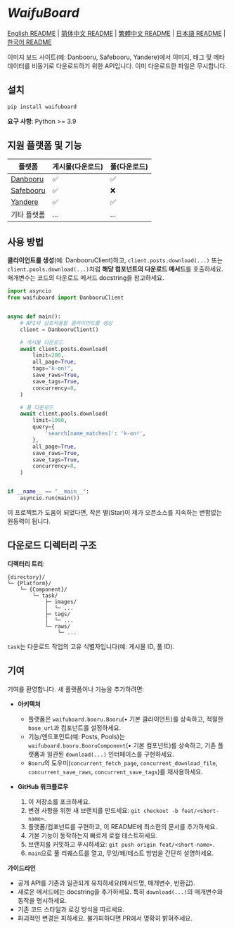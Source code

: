 # ***WaifuBoard***

[English README](https://github.com/2513502304/WaifuBoard/blob/main/README.md) | [简体中文 README](https://github.com/2513502304/WaifuBoard/blob/main/README.zh-CN.md) | [繁體中文 README](https://github.com/2513502304/WaifuBoard/blob/main/README.zh-TW.md) | [日本語 README](https://github.com/2513502304/WaifuBoard/blob/main/README.ja-JP.md) | [한국어 README](https://github.com/2513502304/WaifuBoard/blob/main/README.ko-KR.md)

이미지 보드 사이트(예: Danbooru, Safebooru, Yandere)에서 이미지, 태그 및 메타데이터를 비동기로 다운로드하기 위한 API입니다. 이미 다운로드한 파일은 무시합니다.

## **설치**

```bash
pip install waifuboard
```

**요구 사항**: Python >= 3.9

## **지원 플랫폼 및 기능**

| 플랫폼                                   | 게시물(다운로드) | 풀(다운로드) |
| --------------------------------------- | ---------------- | ------------ |
| [Danbooru](https://danbooru.donmai.us/) | ✅                | ✅            |
| [Safebooru](https://safebooru.org/)     | ✅                | ❌            |
| [Yandere](https://yande.re/post)        | ✅                | ✅            |
| 기타 플랫폼                              | ...              | ...          |

## **사용 방법**

**클라이언트를 생성**(예: DanbooruClient)하고, `client.posts.download(...)` 또는 `client.pools.download(...)`처럼 **해당 컴포넌트의 다운로드 메서드**를 호출하세요. 매개변수는 코드의 다운로드 메서드 docstring을 참고하세요.

```python
import asyncio
from waifuboard import DanbooruClient


async def main():
	# API와 상호작용할 클라이언트를 생성
	client = DanbooruClient()

	# 게시물 다운로드
	await client.posts.download(
		limit=200,
		all_page=True,
		tags="k-on!",
		save_raws=True,
		save_tags=True,
		concurrency=8,
	)

	# 풀 다운로드
	await client.pools.download(
		limit=1000,
		query={
			'search[name_matches]': 'k-on!',
		},
		all_page=True,
		save_raws=True,
		save_tags=True,
		concurrency=8,
	)


if __name__ == "__main__":
	asyncio.run(main())
```

이 프로젝트가 도움이 되었다면, 작은 별(Star)이 제가 오픈소스를 지속하는 변함없는 원동력이 됩니다.

## **다운로드 디렉터리 구조**

**디렉터리 트리**:

```
{directory}/
└─ {Platform}/
	└─ {Component}/
		└─ task/
			├─ images/
			│  └─ ...
			├─ tags/
			│  └─ ...
			└─ raws/
				└─ ...
```

`task`는 다운로드 작업의 고유 식별자입니다(예: 게시물 ID, 풀 ID).

## **기여**

기여를 환영합니다. 새 플랫폼이나 기능을 추가하려면:

- **아키텍처**
	- 플랫폼은 `waifuboard.booru.Booru`(• 기본 클라이언트)를 상속하고, 적절한 `base_url`과 컴포넌트를 설정하세요.
	- 기능/엔드포인트(예: Posts, Pools)는 `waifuboard.booru.BooruComponent`(• 기본 컴포넌트)를 상속하고, 기존 플랫폼과 일관된 `download(...)` 인터페이스를 구현하세요.
	- `Booru`의 도우미(`concurrent_fetch_page`, `concurrent_download_file`, `concurrent_save_raws`, `concurrent_save_tags`)를 재사용하세요.

- **GitHub 워크플로우**
	1. 이 저장소를 포크하세요.
	2. 변경 사항을 위한 새 브랜치를 만드세요: `git checkout -b feat/<short-name>`.
	3. 플랫폼/컴포넌트를 구현하고, 이 README에 최소한의 문서를 추가하세요.
	4. 기본 기능이 동작하는지 빠르게 로컬 테스트하세요.
	5. 브랜치를 커밋하고 푸시하세요: `git push origin feat/<short-name>`.
	6. `main`으로 풀 리퀘스트를 열고, 무엇/왜/테스트 방법을 간단히 설명하세요.

**가이드라인**
- 공개 API를 기존과 일관되게 유지하세요(메서드명, 매개변수, 반환값).
- 새로운 메서드에는 docstring을 추가하세요. 특히 `download(...)`의 매개변수와 동작을 명시하세요.
- 기존 코드 스타일과 로깅 방식을 따르세요.
- 파괴적인 변경은 피하세요. 불가피하다면 PR에서 명확히 밝혀주세요.
